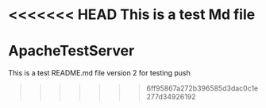 <<<<<<< HEAD
This is a test Md file
=======
# ApacheTestServer

This is a test README.md file
version 2 for testing push
>>>>>>> 6ff95867a272b396585d3dac0c1e277d34926192
